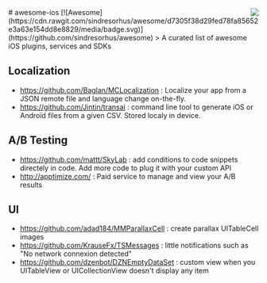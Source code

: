 <img src="icon.png" align="right" />
# awesome-ios [![Awesome](https://cdn.rawgit.com/sindresorhus/awesome/d7305f38d29fed78fa85652e3a63e154dd8e8829/media/badge.svg)](https://github.com/sindresorhus/awesome)
> A curated list of awesome iOS plugins, services and SDKs


## Localization
- https://github.com/Baglan/MCLocalization : Localize your app from a JSON remote file and language change on-the-fly.
- https://github.com/Jintin/transai : command line tool to generate iOS or Androïd files from a given CSV. Stored localy in device.

## A/B Testing
- https://github.com/mattt/SkyLab : add conditions to code snippets directely in code. Add more code to plug it with your custom API
- http://apptimize.com/ : Paid service to manage and view your A/B results

## UI
- https://github.com/adad184/MMParallaxCell : create parallax UITableCell images
- https://github.com/KrauseFx/TSMessages : little notifications such as "No network connexion detected"
- https://github.com/dzenbot/DZNEmptyDataSet : custom view when you UITableView or UICollectionView doesn't display any item
